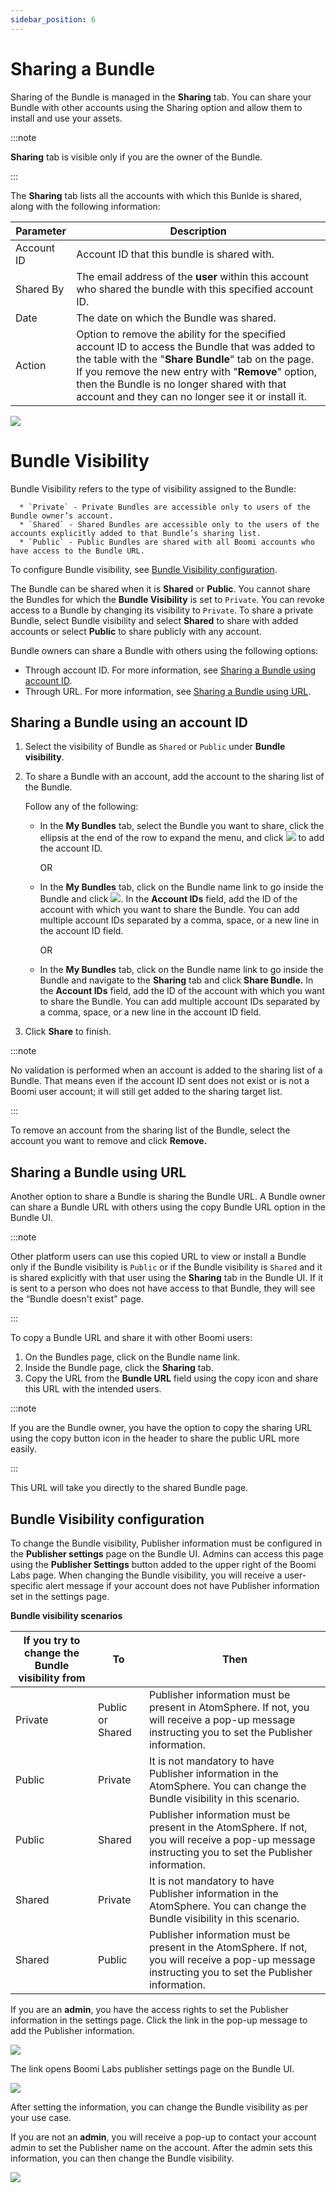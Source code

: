 ```yaml
---
sidebar_position: 6
---
```



# Sharing a Bundle 

<head>
  <meta name="guidename" content="Bundles"/>
  <meta name="context" content="ed57a6b1-44aa-41e9-b6a8-03d0afa11c27"/>
</head>

Sharing of the Bundle is managed in the **Sharing** tab. You can share your Bundle with other accounts using the Sharing option and allow them to install and use your assets. 

:::note

**Sharing** tab is visible only if you are the owner of the Bundle.

:::

The **Sharing** tab lists all the accounts with which this Bunlde is shared, along with the following information:

|  **Parameter** | **Description** |
| --- | --- |
| Account ID | Account ID that this bundle is shared with. |
| Shared By | The email address of the **user** within this account who shared the bundle with this specified account ID. |
| Date | The date on which the Bundle was shared. |
| Action | Option to remove the ability for the specified account ID to access the Bundle that was added to the table with the "**Share Bundle**" tab on the page. If you remove the new entry with "**Remove**" option, then the Bundle is no longer shared with that account and they can no longer see it or install it. |

![](../images_bundles/img_bundles_sharing_methods.png)

# Bundle Visibility

Bundle Visibility refers to the type of visibility assigned to the Bundle:

      * `Private` - Private Bundles are accessible only to users of the Bundle owner’s account.
      * `Shared` - Shared Bundles are accessible only to the users of the accounts explicitly added to that Bundle’s sharing list. 
      * `Public` - Public Bundles are shared with all Boomi accounts who have access to the Bundle URL.

 To configure Bundle visibility, see [Bundle Visibility configuration](#bundle-visibility-configuration).

The Bundle can be shared when it is **Shared** or **Public**. You cannot share the Bundles for which the **Bundle Visibility** is set to `Private`. You can revoke access to a Bundle by changing its visibility to `Private`. To share a private Bundle, select Bundle visibility and select **Shared** to share with added accounts or select **Public** to share publicly with any account. 

Bundle owners can share a Bundle with others using the following options:

* Through account ID. For more information, see [Sharing a Bundle using account ID](#sharing-a-bundle-using-an-account-id). 
* Through URL. For more information, see [Sharing a Bundle using URL](#sharing-a-bundle-using-url).

## Sharing a Bundle using an account ID

1. Select the visibility of Bundle as `Shared` or `Public` under **Bundle visibility**. 



2. To share a Bundle with an account, add the account to the sharing list of the Bundle. 

    Follow any of the following:

    * In the **My Bundles** tab, select the Bundle you want to share, click the ellipsis at the end of the row to expand the menu, and click 
    ![](../images_bundles/img_bundles_share_icon.png) to add the account ID.

      OR

    * In the **My Bundles** tab, click on the Bundle name link to go inside the Bundle and click
    ![](../images_bundles/img_bundles_share_icon.png). In the **Account IDs** field, add the ID of the account with which you want to share the Bundle. You can add multiple account IDs separated by a comma, space, or a new line in the account ID field.

      OR

    * In the **My Bundles** tab, click on the Bundle name link to go inside the Bundle and navigate to the **Sharing** tab and click **Share Bundle.** In the **Account IDs** field, add the ID of the account with which you want to share the Bundle. You can add multiple account IDs separated by a comma, space, or a new line in the account ID field.

2. Click **Share** to finish.

:::note

No validation is performed when an account is added to the sharing list of a Bundle. That means even if the account ID sent does not exist or is not a Boomi user account; it will still get added to the sharing target list. 

:::

To remove an account from the sharing list of the Bundle, select the account you want to remove and click **Remove.**

## Sharing a Bundle using URL

Another option to share a Bundle is sharing the Bundle URL. A Bundle owner can share a Bundle URL with others using the copy Bundle URL option in the Bundle UI. 

:::note

Other platform users can use this copied URL to view or install a Bundle only if the Bundle visibility is `Public` or if the Bundle visibility is `Shared` and it is shared explicitly with that user using the **Sharing** tab in the Bundle UI. If it is sent to a person who does not have access to that Bundle, they will see the “Bundle doesn't exist" page.

:::

To copy a Bundle URL and share it with other Boomi users:
1. On the Bundles page, click on the Bundle name link.
2. Inside the Bundle page, click the **Sharing** tab.
3. Copy the URL from the **Bundle URL** field using the copy icon and share this URL with the intended users.

:::note

If you are the Bundle owner, you have the option to copy the sharing URL using the copy button icon in the header to share the public URL more easily. 

:::


This URL will take you directly to the shared Bundle page.


  ## Bundle Visibility configuration

To change the Bundle visibility, Publisher information must be configured in the **Publisher settings** page on the Bundle UI. Admins can access this page using the **Publisher Settings** button added to the upper right of the Boomi Labs page. When changing the Bundle visibility, you will receive a user-specific alert message if your account does not have Publisher information set in the settings page.


**Bundle visibility scenarios**


| **If you try to change the Bundle visibility from** | **To**           | **Then**                                                                                                                                             |
|-----------------------------------------------------|------------------|------------------------------------------------------------------------------------------------------------------------------------------------------|
| Private                                             | Public or Shared | Publisher information must be present in AtomSphere. If not, you will receive a pop-up message instructing you to set the Publisher information.     |
| Public                                              | Private          | It is not mandatory to have Publisher information in the AtomSphere. You can change the Bundle visibility in this scenario.                          |
| Public                                              | Shared           | Publisher information must be present in the AtomSphere. If not, you will receive a pop-up message instructing you to set the Publisher information. |
| Shared                                              | Private          | It is not mandatory to have Publisher information in the AtomSphere. You can change the Bundle visibility in this scenario.                          |
| Shared                                              | Public           | Publisher information must be present in the AtomSphere. If not, you will receive a pop-up message instructing you to set the Publisher information. |

If you are an **admin**, you have the access rights to set the Publisher information in the settings page. Click the link in the pop-up message to add the Publisher information.

![](../images_bundles/img_bundles_Publisher_info_admin.png)

The link opens Boomi Labs publisher settings page on the Bundle UI.

![](../images_bundles/img_bundles_Publisher.png)

After setting the information, you can change the Bundle visibility as per your use case.

If you are not an **admin**, you will receive a pop-up to contact your account admin to set the Publisher name on the account. After the admin sets this information, you can then change the Bundle visibility. 

![](../images_bundles/img_bundles_Publisher_info_non-admin.png)